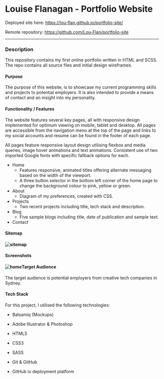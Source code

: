 # Louise Flanagan - Portfolio Website



Deployed site here: https://lou-flan.github.io/portfolio-site/

Remote repository: https://github.com/Lou-Flan/portfolio-site



------

### Description

This repository contains my first online portfolio written in HTML and SCSS. The repo contains all source files and initial design wireframes.

#### Purpose

The purpose of this website, is to showcase my current programming skills and projects to potential employers. It is also intended to provide a means of contact and an insight into my personality.

#### Functionality / Features

The website features several key pages, all with responsive design implemented for optimum viewing on mobile, tablet and desktop. All pages are accessible from the navigation menu at the top of the page and links to my social accounts and resume can be found in the footer of each page.

All pages feature responsive layout design utilising flexbox and media queries, image hover animations and text animations. Consistent use of two imported Google fonts with specific fallback options for each.

- Home
  - Features responsive, animated titles offering alternate messaging based on the width of the viewport.
  - A three button selector in the bottom left corner of the home page to change the background colour to pink, yellow or green.
- About 
  - Diagram of my preferences, created with CSS.
- Projects
  - Two recent projects including title, tech stack and description.
- Blog
  - Five sample blogs including title, date of publication and sample text.
- Contact



#### Sitemap



#### ![sitemap](/Users/louiseflanagan/Documents/coder-academy/LouiseFlanagan_T1A3/docs/sitemap.jpg)

#### Screenshots

#### ![home](/Users/louiseflanagan/Documents/coder-academy/LouiseFlanagan_T1A3/docs/home.jpg)**Target Audience**

The target audience is potential employers from creative tech companies in Sydney. 



#### Tech Stack

For this project, I utilised the following technologies:

- Balsamiq (Mockups)
- Adobe Illustrator & Photoshop

- HTML5
- CSS3
- SASS
- Git & GitHub
- GitHub io deployment platform